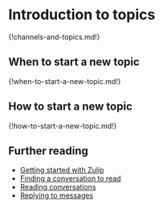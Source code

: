 # Introduction to topics

{!channels-and-topics.md!}

## When to start a new topic

{!when-to-start-a-new-topic.md!}

## How to start a new topic

{!how-to-start-a-new-topic.md!}

## Further reading

* [Getting started with Zulip](/help/getting-started-with-zulip)
* [Finding a conversation to read](/help/finding-a-conversation-to-read)
* [Reading conversations](/help/reading-conversations)
* [Replying to messages](/help/replying-to-messages)

